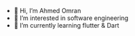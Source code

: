 - 👋 Hi, I’m Ahmed Omran
- 👀 I’m interested in software engineering
- 🌱 I’m currently learning flutter & Dart


<!---
AhmedOmran22/AhmedOmran22 is a ✨ special ✨ repository because its `README.md` (this file) appears on your GitHub profile.
You can click the Preview link to take a look at your changes.
--->
